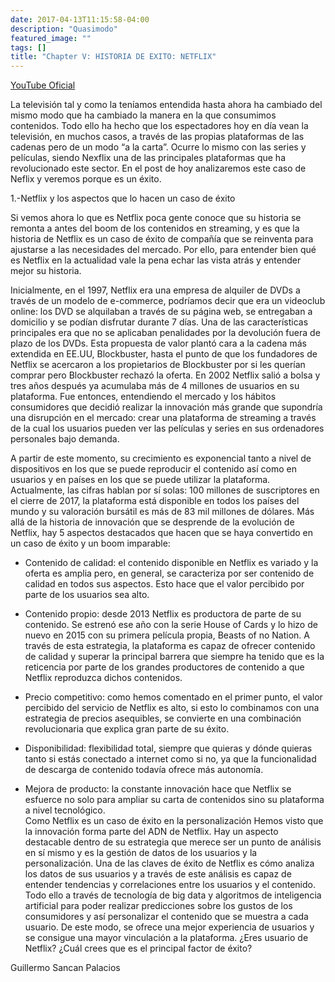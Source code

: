 ```yaml
---
date: 2017-04-13T11:15:58-04:00
description: "Quasimodo"
featured_image: ""
tags: []
title: "Chapter V: HISTORIA DE EXITO: NETFLIX"
---
```



[YouTube Oficial](https://www.youtube.com/channel/UC5ZiUaIJ2b5dYBYGf5iEUrA)

La televisión tal y como la teníamos entendida hasta ahora ha cambiado del mismo modo que ha cambiado la manera en la que consumimos contenidos. Todo ello ha hecho que los espectadores hoy en día vean la televisión, en muchos casos, a través de las propias plataformas de las cadenas pero de un modo “a la carta”. Ocurre lo mismo con las series y películas, siendo Nexflix una de las principales plataformas que ha revolucionado este sector. En el post de hoy analizaremos este caso de Neflix y veremos porque es un éxito.
     
1.-Netflix y los aspectos que lo hacen un caso de éxito
 
Si vemos ahora lo que es Netflix poca gente conoce que su historia se remonta a antes del boom de los contenidos en streaming, y es que la historia de Netflix es un caso de éxito de compañía que se reinventa para ajustarse a las necesidades del mercado. Por ello, para entender bien qué es Netflix en la actualidad vale la pena echar las vista atrás y entender mejor su historia.

Inicialmente, en el 1997, Netflix era una empresa de alquiler de DVDs a través de un modelo de e-commerce, podríamos decir que era un videoclub online: los DVD se alquilaban a través de su página web, se entregaban a domicilio y se podían disfrutar durante 7 días. Una de las características principales era que no se aplicaban penalidades por la devolución fuera de plazo de los DVDs. Esta propuesta de valor plantó cara a la cadena más extendida en EE.UU, Blockbuster, hasta el punto de que los fundadores de Netflix se acercaron a los propietarios de Blockbuster por si les querían comprar pero Blockbuster rechazó la oferta. 
En 2002 Netflix salió a bolsa y tres años después ya acumulaba más de 4 millones de usuarios en su plataforma. Fue entonces, entendiendo el mercado y los hábitos consumidores que decidió realizar la innovación más grande que supondría una disrupción en el mercado: crear una plataforma de streaming a través de la cual los usuarios pueden ver las películas y series en sus ordenadores personales bajo demanda.
 
A partir de este momento, su crecimiento es exponencial tanto a nivel de dispositivos en los que se puede reproducir el contenido así como en usuarios y en países en los que se puede utilizar la plataforma.    
Actualmente, las cifras hablan por sí solas: 100 millones de suscriptores en el cierre de 2017, la plataforma está disponible en todos los países del mundo y su valoración bursátil es más de 83 mil millones de dólares.
Más allá de la historia de innovación que se desprende de la evolución de Netflix, hay 5 aspectos destacados que hacen que se haya convertido en un caso de éxito y un boom imparable:

- Contenido de calidad: el contenido disponible en Netflix es variado y la oferta es amplia pero, en general, se caracteriza por ser contenido de calidad en todos sus aspectos. Esto hace que el valor percibido por parte de los usuarios sea alto. 
 
- Contenido propio: desde 2013 Netflix es productora de parte de su contenido. Se estrenó ese año con la serie House of Cards y lo hizo de nuevo en 2015 con su primera película propia, Beasts of no Nation. A través de esta estrategia, la plataforma es capaz de ofrecer contenido de calidad y superar la principal barrera que siempre ha tenido que es la reticencia por parte de los grandes productores de contenido a que Netflix reproduzca dichos contenidos.
  
- Precio competitivo: como hemos comentado en el primer punto, el valor percibido del servicio de Netflix es alto, si esto lo combinamos con una estrategia de precios asequibles, se convierte en una combinación revolucionaria que explica gran parte de su éxito.

- Disponibilidad: flexibilidad total, siempre que quieras y dónde quieras tanto si estás conectado a internet como si no, ya que la funcionalidad de descarga de contenido todavía ofrece más autonomía.

- Mejora de producto: la constante innovación hace que Netflix se esfuerce no solo para ampliar su carta de contenidos sino su plataforma a nivel tecnológico.  
Como Netflix es un caso de éxito en la personalización 
Hemos visto que la innovación forma parte del ADN de Netflix. Hay un aspecto destacable dentro de su estrategia que merece ser un punto de análisis en sí mismo y es la gestión de datos de los usuarios y la personalización. 
Una de las claves de éxito de Netflix es cómo analiza los datos de sus usuarios y a través de este análisis es capaz de entender tendencias y correlaciones entre los usuarios y el contenido. Todo ello a través de tecnología de big data y algoritmos de inteligencia artificial para poder realizar predicciones sobre los gustos de los consumidores y así personalizar el contenido que se muestra a cada usuario.  De este modo, se ofrece una mejor experiencia de usuarios y se consigue una mayor vinculación a la plataforma. 
¿Eres usuario de Netflix? ¿Cuál crees que es el principal factor de éxito?

Guillermo Sancan Palacios

